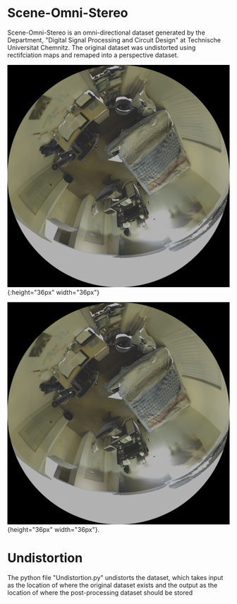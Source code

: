 # Scene-Omni-Stereo

Scene-Omni-Stereo is an omni-directional dataset generated by the Department, "Digital Signal Processing and Circuit Design" at Technische Universitat Chemnitz.
The original dataset was undistorted using rectifciation maps and remaped into a perspective dataset.

![](Resources/Distorted_Left.png){:height="36px" width="36px"}

![test image size](Resources/Distorted_Left.png){height="36px" width="36px"}.



# Undistortion
The python file "Undistortion.py" undistorts the dataset, which takes input as the location of where the original dataset exists and the output as the location of where the post-processing dataset should be stored 
